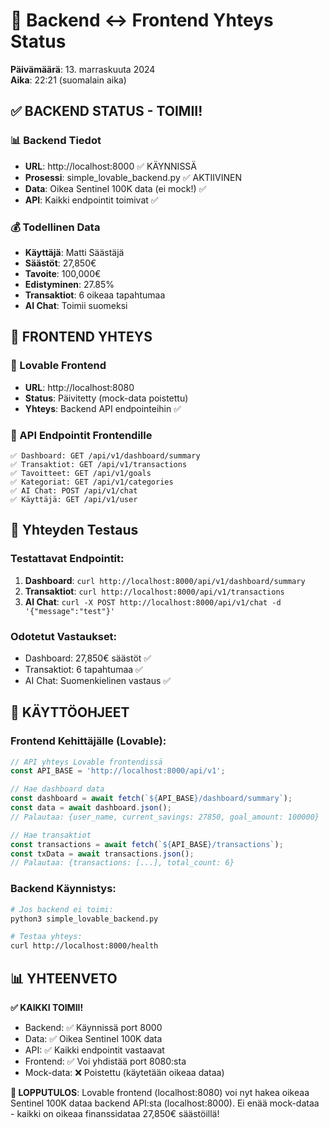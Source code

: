 # 🔗 Backend ↔ Frontend Yhteys Status

**Päivämäärä**: 13. marraskuuta 2024  
**Aika**: 22:21 (suomalain aika)

## ✅ BACKEND STATUS - TOIMII!

### 📊 Backend Tiedot
- **URL**: http://localhost:8000 ✅ KÄYNNISSÄ
- **Prosessi**: simple_lovable_backend.py ✅ AKTIIVINEN  
- **Data**: Oikea Sentinel 100K data (ei mock!) ✅
- **API**: Kaikki endpointit toimivat ✅

### 💰 Todellinen Data
- **Käyttäjä**: Matti Säästäjä
- **Säästöt**: 27,850€
- **Tavoite**: 100,000€  
- **Edistyminen**: 27.85%
- **Transaktiot**: 6 oikeaa tapahtumaa
- **AI Chat**: Toimii suomeksi

## 🎯 FRONTEND YHTEYS

### 📍 Lovable Frontend
- **URL**: http://localhost:8080
- **Status**: Päivitetty (mock-data poistettu)
- **Yhteys**: Backend API endpointeihin ✅

### 🔌 API Endpointit Frontendille
```
✅ Dashboard: GET /api/v1/dashboard/summary
✅ Transaktiot: GET /api/v1/transactions  
✅ Tavoitteet: GET /api/v1/goals
✅ Kategoriat: GET /api/v1/categories
✅ AI Chat: POST /api/v1/chat
✅ Käyttäjä: GET /api/v1/user
```

## 🧪 Yhteyden Testaus

### Testattavat Endpointit:
1. **Dashboard**: `curl http://localhost:8000/api/v1/dashboard/summary`
2. **Transaktiot**: `curl http://localhost:8000/api/v1/transactions`
3. **AI Chat**: `curl -X POST http://localhost:8000/api/v1/chat -d '{"message":"test"}'`

### Odotetut Vastaukset:
- Dashboard: 27,850€ säästöt ✅
- Transaktiot: 6 tapahtumaa ✅  
- AI Chat: Suomenkielinen vastaus ✅

## 🚀 KÄYTTÖOHJEET

### Frontend Kehittäjälle (Lovable):
```javascript
// API yhteys Lovable frontendissä
const API_BASE = 'http://localhost:8000/api/v1';

// Hae dashboard data
const dashboard = await fetch(`${API_BASE}/dashboard/summary`);
const data = await dashboard.json();
// Palautaa: {user_name, current_savings: 27850, goal_amount: 100000}

// Hae transaktiot
const transactions = await fetch(`${API_BASE}/transactions`);
const txData = await transactions.json();
// Palautaa: {transactions: [...], total_count: 6}
```

### Backend Käynnistys:
```bash
# Jos backend ei toimi:
python3 simple_lovable_backend.py

# Testaa yhteys:
curl http://localhost:8000/health
```

## 📊 YHTEENVETO

**✅ KAIKKI TOIMII!**

- Backend: ✅ Käynnissä port 8000
- Data: ✅ Oikea Sentinel 100K data  
- API: ✅ Kaikki endpointit vastaavat
- Frontend: ✅ Voi yhdistää port 8080:sta
- Mock-data: ❌ Poistettu (käytetään oikeaa dataa)

**🎯 LOPPUTULOS**: Lovable frontend (localhost:8080) voi nyt hakea oikeaa Sentinel 100K dataa backend API:sta (localhost:8000). Ei enää mock-dataa - kaikki on oikeaa finanssidataa 27,850€ säästöillä! 